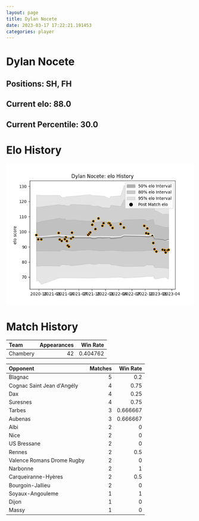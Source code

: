 ```yaml
---  
layout: page  
title: Dylan Nocete  
date: 2023-03-17 17:22:21.191453  
categories: player  
---
```

# Dylan Nocete

## Positions: SH, FH

## Current elo: 88.0

## Current Percentile: 30.0

# Elo History


![elo history](history_DylanNocete.png)
# Match History


| Team     |   Appearances |   Win Rate |
|:---------|--------------:|-----------:|
| Chambery |            42 |   0.404762 |

| Opponent                   |   Matches |   Win Rate |
|:---------------------------|----------:|-----------:|
| Blagnac                    |         5 |   0.2      |
| Cognac Saint Jean d'Angély |         4 |   0.75     |
| Dax                        |         4 |   0.25     |
| Suresnes                   |         4 |   0.75     |
| Tarbes                     |         3 |   0.666667 |
| Aubenas                    |         3 |   0.666667 |
| Albi                       |         2 |   0        |
| Nice                       |         2 |   0        |
| US Bressane                |         2 |   0        |
| Rennes                     |         2 |   0.5      |
| Valence Romans Drome Rugby |         2 |   0        |
| Narbonne                   |         2 |   1        |
| Carqueiranne-Hyères        |         2 |   0.5      |
| Bourgoin-Jallieu           |         2 |   0        |
| Soyaux-Angouleme           |         1 |   1        |
| Dijon                      |         1 |   0        |
| Massy                      |         1 |   0        |